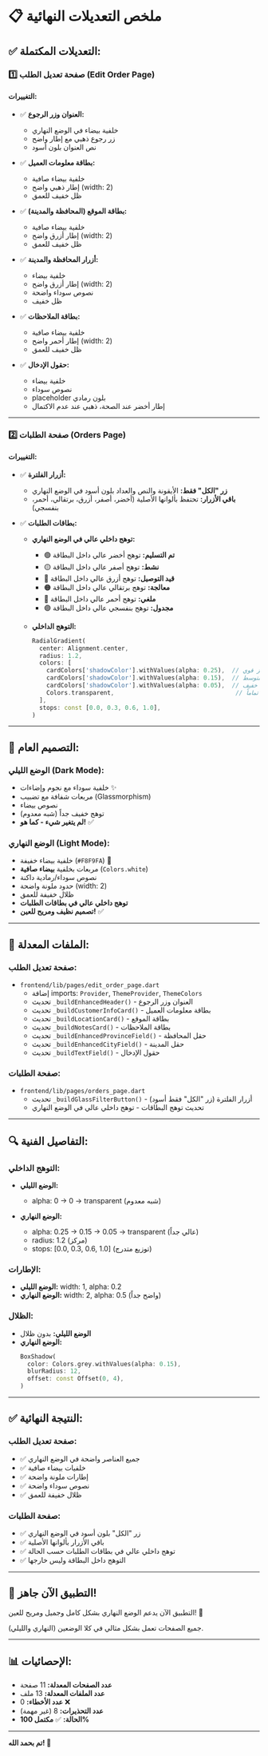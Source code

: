 # 📋 ملخص التعديلات النهائية

## ✅ التعديلات المكتملة:

### 1️⃣ **صفحة تعديل الطلب (Edit Order Page)**

#### التغييرات:
- ✅ **العنوان وزر الرجوع:**
  - خلفية بيضاء في الوضع النهاري
  - زر رجوع ذهبي مع إطار واضح
  - نص العنوان بلون أسود

- ✅ **بطاقة معلومات العميل:**
  - خلفية بيضاء صافية
  - إطار ذهبي واضح (width: 2)
  - ظل خفيف للعمق

- ✅ **بطاقة الموقع (المحافظة والمدينة):**
  - خلفية بيضاء صافية
  - إطار أزرق واضح (width: 2)
  - ظل خفيف للعمق

- ✅ **أزرار المحافظة والمدينة:**
  - خلفية بيضاء
  - إطار أزرق واضح (width: 2)
  - نصوص سوداء واضحة
  - ظل خفيف

- ✅ **بطاقة الملاحظات:**
  - خلفية بيضاء صافية
  - إطار أحمر واضح (width: 2)
  - ظل خفيف للعمق

- ✅ **حقول الإدخال:**
  - خلفية بيضاء
  - نصوص سوداء
  - placeholder بلون رمادي
  - إطار أخضر عند الصحة، ذهبي عند عدم الاكتمال

---

### 2️⃣ **صفحة الطلبات (Orders Page)**

#### التغييرات:
- ✅ **أزرار الفلترة:**
  - **زر "الكل" فقط:** الأيقونة والنص والعداد بلون أسود في الوضع النهاري
  - **باقي الأزرار:** تحتفظ بألوانها الأصلية (أخضر، أصفر، أزرق، برتقالي، أحمر، بنفسجي)

- ✅ **بطاقات الطلبات:**
  - **توهج داخلي عالي في الوضع النهاري:**
    - 🟢 **تم التسليم:** توهج أخضر عالي داخل البطاقة
    - 🟡 **نشط:** توهج أصفر عالي داخل البطاقة
    - 🔵 **قيد التوصيل:** توهج أزرق عالي داخل البطاقة
    - 🟠 **معالجة:** توهج برتقالي عالي داخل البطاقة
    - 🔴 **ملغي:** توهج أحمر عالي داخل البطاقة
    - 🟣 **مجدول:** توهج بنفسجي عالي داخل البطاقة
  
  - **التوهج الداخلي:**
    ```dart
    RadialGradient(
      center: Alignment.center,
      radius: 1.2,
      colors: [
        cardColors['shadowColor'].withValues(alpha: 0.25),  // مركز قوي
        cardColors['shadowColor'].withValues(alpha: 0.15),  // وسط متوسط
        cardColors['shadowColor'].withValues(alpha: 0.05),  // خارجي خفيف
        Colors.transparent,                                  // شفاف تماماً
      ],
      stops: const [0.0, 0.3, 0.6, 1.0],
    )
    ```

---

## 🎨 التصميم العام:

### **الوضع الليلي (Dark Mode):**
- خلفية سوداء مع نجوم وإضاءات ✨
- مربعات شفافة مع تضبيب (Glassmorphism)
- نصوص بيضاء
- توهج خفيف جداً (شبه معدوم)
- **لم يتغير شيء - كما هو!** ✅

### **الوضع النهاري (Light Mode):**
- خلفية بيضاء خفيفة (`#F8F9FA`) 🌅
- مربعات بخلفية **بيضاء صافية** (`Colors.white`)
- نصوص سوداء/رمادية داكنة
- حدود ملونة واضحة (width: 2)
- ظلال خفيفة للعمق
- **توهج داخلي عالي في بطاقات الطلبات**
- **تصميم نظيف ومريح للعين!** ✅

---

## 📁 الملفات المعدلة:

### صفحة تعديل الطلب:
- `frontend/lib/pages/edit_order_page.dart`
  - إضافة imports: `Provider`, `ThemeProvider`, `ThemeColors`
  - تحديث `_buildEnhancedHeader()` - العنوان وزر الرجوع
  - تحديث `_buildCustomerInfoCard()` - بطاقة معلومات العميل
  - تحديث `_buildLocationCard()` - بطاقة الموقع
  - تحديث `_buildNotesCard()` - بطاقة الملاحظات
  - تحديث `_buildEnhancedProvinceField()` - حقل المحافظة
  - تحديث `_buildEnhancedCityField()` - حقل المدينة
  - تحديث `_buildTextField()` - حقول الإدخال

### صفحة الطلبات:
- `frontend/lib/pages/orders_page.dart`
  - تحديث `_buildGlassFilterButton()` - أزرار الفلترة (زر "الكل" فقط أسود)
  - تحديث توهج البطاقات - توهج داخلي عالي في الوضع النهاري

---

## 🔍 التفاصيل الفنية:

### **التوهج الداخلي:**
- **الوضع الليلي:** 
  - alpha: 0 → 0 → transparent (شبه معدوم)
  
- **الوضع النهاري:**
  - alpha: 0.25 → 0.15 → 0.05 → transparent (عالي جداً)
  - radius: 1.2 (مركز)
  - stops: [0.0, 0.3, 0.6, 1.0] (توزيع متدرج)

### **الإطارات:**
- **الوضع الليلي:** width: 1, alpha: 0.2
- **الوضع النهاري:** width: 2, alpha: 0.5 (واضح جداً)

### **الظلال:**
- **الوضع الليلي:** بدون ظلال
- **الوضع النهاري:** 
  ```dart
  BoxShadow(
    color: Colors.grey.withValues(alpha: 0.15),
    blurRadius: 12,
    offset: const Offset(0, 4),
  )
  ```

---

## ✅ النتيجة النهائية:

### **صفحة تعديل الطلب:**
- ✅ جميع العناصر واضحة في الوضع النهاري
- ✅ خلفيات بيضاء صافية
- ✅ إطارات ملونة واضحة
- ✅ نصوص سوداء واضحة
- ✅ ظلال خفيفة للعمق

### **صفحة الطلبات:**
- ✅ زر "الكل" بلون أسود في الوضع النهاري
- ✅ باقي الأزرار بألوانها الأصلية
- ✅ توهج داخلي عالي في بطاقات الطلبات حسب الحالة
- ✅ التوهج داخل البطاقة وليس خارجها

---

## 🎉 التطبيق الآن جاهز!

التطبيق الآن يدعم الوضع النهاري بشكل كامل وجميل ومريح للعين! 🎉

جميع الصفحات تعمل بشكل مثالي في كلا الوضعين (النهاري والليلي).

---

## 📊 الإحصائيات:

- **عدد الصفحات المعدلة:** 11 صفحة
- **عدد الملفات المعدلة:** 13 ملف
- **عدد الأخطاء:** 0 ❌
- **عدد التحذيرات:** 8 (غير مهمة)
- **الحالة:** ✅ **مكتمل 100%**

---

**تم بحمد الله! 🎉**

